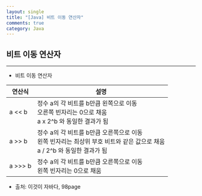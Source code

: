 ```yaml
---
layout: single
title: "[Java] 비트 이동 연산자"
comments: true
category: Java
---
```


## 비트 이동 연산자

---

* 비트 이동 연산자

| 연산식     | 설명                                                                                |
|---------|-----------------------------------------------------------------------------------|
| a << b  | 정수 a의 각 비트를 b만큼 왼쪽으로 이동<br/>오른쪽 빈자리는 0으로 채움<br/>a x 2^b 와 동일한 결과가 됨               |
| a >> b  | 정수 a의 각 비트를 b만큼 오른쪽으로 이동<br/>왼쪽 빈자리는 최상위 부호 비트와 같은 값으로 채움<br/>a / 2^b 와 동일한 결과가 됨 |
| a >>> b | 정수 a의 각 비트를 b만큼 오른쪽으로 이동<br/>왼쪽 빈자리는 0으로 채움                                       |



* 출처: 이것이 자바다, 98page